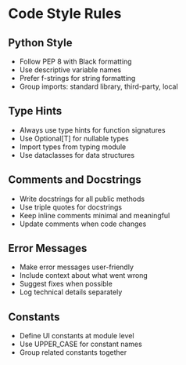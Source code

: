 # Code Style Rules

## Python Style
- Follow PEP 8 with Black formatting
- Use descriptive variable names
- Prefer f-strings for string formatting
- Group imports: standard library, third-party, local

## Type Hints
- Always use type hints for function signatures
- Use Optional[T] for nullable types
- Import types from typing module
- Use dataclasses for data structures

## Comments and Docstrings
- Write docstrings for all public methods
- Use triple quotes for docstrings
- Keep inline comments minimal and meaningful
- Update comments when code changes

## Error Messages
- Make error messages user-friendly
- Include context about what went wrong
- Suggest fixes when possible
- Log technical details separately

## Constants
- Define UI constants at module level
- Use UPPER_CASE for constant names
- Group related constants together